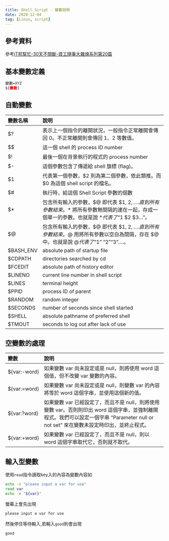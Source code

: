 ```yaml
---
title: Shell Script - 變數說明
date: 2020-12-04
tag: [Linux, script]
---
```


## 參考資料

參考[iT邦幫忙-30天不間斷-資工隨筆大雜燴系列第20篇](https://ithelp.ithome.com.tw/articles/10225500)

<!--more-->

## 基本變數定義

```bash
變數=XYZ
${變數}
```

## 自動變數

| **變數名稱** | **說明**                                                     |
| :----------- | :----------------------------------------------------------- |
| $?           | 表示上一個指令的離開狀況，一般指令正常離開會傳回 0。不正常離開則會傳回 1、2 等數值。 |
| $$           | 這一個 shell 的 process ID number                            |
| $!           | 最後一個在背景執行的程式的 process number                    |
| $-           | 這個參數包含了傳遞給 shell 旗標 (flag)。                     |
| $1           | 代表第一個參數，$2 則為第二個參數，依此類推。而 $0 為這個 shell script 的檔名。 |
| $#           | 執行時，給這個 Shell Script 參數的個數                       |
| $*           | 包含所有輸入的參數，$@ 即代表 $1, $2,….直到所有參數結束。$* 將所有參數無間隔的連在一起，存成一個單一的參數。也就是說 $* 代表了 “$1 $2 $3…”。 |
| $@           | 包含所有輸入的參數，$@ 即代表 $1, $2,….直到所有參數結束。$@ 用將所有參數以空白為間隔，存在 $@ 中。也就是說 $@ 代表了 “$1” “$2” “$3”….。 |
| $BASH_ENV    | absolute path of startup file                                |
| $CDPATH      | directories searched by cd                                   |
| $FCEDIT      | absolute path of history editor                              |
| $LINENO      | current line number in shell script                          |
| $LINES       | terminal height                                              |
| $PPID        | process ID of parent                                         |
| $RANDOM      | random integer                                               |
| $SECONDS     | number of seconds since shell started                        |
| $SHELL       | absolute pathname of preferred shell                         |
| $TMOUT       | seconds to log out after lack of use                         |

## 空變數的處理

| **變數**     | **說明**                                                     |
| :----------- | :----------------------------------------------------------- |
| ${var:-word} | 如果變數 var 尚未設定或是 null，則將使用 word 這個值，但不改變 var 變數的內容。 |
| ${var:=word} | 如果變數 var 尚未設定或是 null，則變數 var 的內容將等於 word 這個字串，並使用這個新的值。 |
| ${var:?word} | 如果變數 var 已經設定了，而且不是 null，則將使用變數 var。否則則印出 word 這個字串，並強制離開程式。我們可以設定一個字串 “Parameter null or not set” 來在變數未設定時印出，並終止程式。 |
| ${var:+word} | 如果變數 var 已經設定了，而且不是 null，則以 word 這個字串取代它，否則就不取代。 |

## 輸入型變數

使用`read`指令讀取key入的內容為變數內容如

```bash
echo -n "please input a var for use"
read var
echo -e "${var}"
```

螢幕上會先出現

```bash
please input a var for use
```

然後停住等待輸入,若輸入`good`則會出現

```bash
good
```